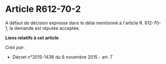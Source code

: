 # Article R612-70-2

A défaut de décision expresse dans le délai mentionné à l'article R. 612-70-1, la demande est réputée acceptée.

**Liens relatifs à cet article**

_Créé par_:

  - Décret n°2015-1436 du 6 novembre 2015 - art. 7
